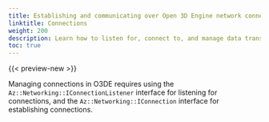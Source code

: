 ```yaml
---
title: Establishing and communicating over Open 3D Engine network connections
linktitle: Connections
weight: 200
description: Learn how to listen for, connect to, and manage data transmission over Open 3D Engine network sockets.
toc: true
---
```


{{< preview-new >}}

Managing connections in O3DE requires using the `Az::Networking::IConnectionListener` interface for listening for connections, and the `Az::Networking::IConnection` interface for establishing connections.